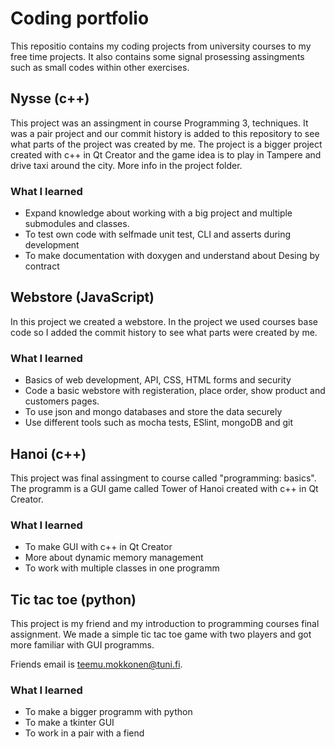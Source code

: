 # **Coding portfolio**
This repositio contains my coding projects from university courses to my free time projects. It also contains some signal prosessing assingments such as small codes within other exercises.

## Nysse (c++)

This project was an assingment in course Programming 3, techniques. It was a pair project and our commit history is added to this repository to see what parts of the project was created by me. The project is a bigger project created with c++ in Qt Creator and the game idea is to play in Tampere and drive taxi around the city. More info in the project folder.

### What I learned
- Expand knowledge about working with a big project and multiple submodules and classes.
- To test own code with selfmade unit test, CLI and asserts during development
- To make documentation with doxygen and understand about Desing by contract

## Webstore (JavaScript)

In this project we created a webstore. In the project we used courses base code so I added the commit history to see what parts were created by me.

### What I learned
- Basics of web development, API, CSS, HTML forms and security
- Code a basic webstore with registeration, place order, show product and customers pages.
- To use json and mongo databases and store the data securely
- Use different tools such as mocha tests, ESlint, mongoDB and git

## Hanoi (c++)

This project was final assingment to course called "programming: basics". The programm is a GUI game called Tower of Hanoi created with c++ in Qt Creator. 

### What I learned
- To make GUI with c++ in Qt Creator
- More about dynamic memory management
- To work with multiple classes in one programm


## Tic tac toe (python)

This project is my friend and my introduction to programming courses final assignment. We made a simple tic tac toe game with two players and got more familiar with GUI programms.

Friends email is teemu.mokkonen@tuni.fi. 

### What I learned
- To make a bigger programm with python
- To make a tkinter GUI
- To work in a pair with a fiend
